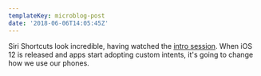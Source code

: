 ```yaml
---
templateKey: microblog-post
date: '2018-06-06T14:05:45Z'
---
```


Siri Shortcuts look incredible, having watched the [intro session](https://developer.apple.com/videos/play/wwdc2018/211/). When iOS 12 is released and apps start adopting custom intents, it's going to change how we use our phones.

